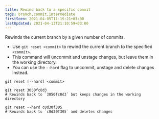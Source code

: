 ```yaml
---
title: Rewind back to a specific commit
tags: branch,commit,intermediate
firstSeen: 2021-04-05T11:19:21+03:00
lastUpdated: 2021-04-13T21:10:59+03:00
---
```


Rewinds the current branch by a given number of commits.

- Use `git reset <commit>` to rewind the current branch to the specified `<commit>`.
- This command will uncommit and unstage changes, but leave them in the working directory.
- You can use the `--hard` flag to uncommit, unstage and delete changes instead.

```shell
git reset [--hard] <commit>
```

```shell
git reset 3050fc0d3
# Rewinds back to `3050fc0d3` but keeps changes in the working directory

git reset --hard c0d30f305
# Rewinds back to `c0d30f305` and deletes changes
```
